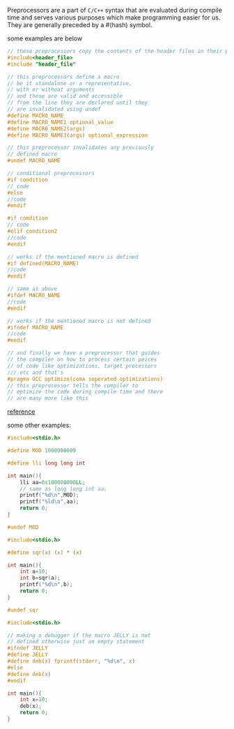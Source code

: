 Preprocessors are a part of `C/C++` syntax that are evaluated during compile time and serves various purposes which make programming easier for us. They are generally preceded by a #(hash) symbol.

some examples are below

```c
// these preprocessors copy the contents of the header files in their place
#include<header_file> 
#include "header_file"

// this preprocessors define a macro
// be it standalone or a representative,
// with or without arguments
// and these are valid and accessible
// from the line they are declared until they
// are invalidated using undef
#define MACRO_NAME
#define MACRO_NAME1 optional_value
#define MACRO_NAME2(args)
#define MACRO_NAME3(args) optional_expression

// this preprocessor invalidates any previously
// defined macro
#undef MACRO_NAME

// conditional preprocessors
#if condition
// code
#else
//code
#endif

#if condition
// code
#elif condition2
//code
#endif

// works if the mentioned macro is defined
#if defined(MACRO_NAME)
//code
#endif

// same as above
#ifdef MACRO_NAME
//code
#endif

// works if the mentioned macro is not defined
#ifndef MACRO_NAME
//code
#endif

// and finally we have a preprocessor that guides
// the compiler on how to process certain peices
// of code like optimizations, target processors
/// etc and that's
#pragma GCC optimize(coma seperated optimizations)
// this preprocessor tells the compiler to
// optimize the code during compile time and there
// are many more like this
```

[reference](https://en.cppreference.com/w/c/preprocessor)

some other examples:
```c
#include<stdio.h>

#define MOD 1000000009

#define lli long long int

int main(){
	lli aa=0x100000000LL;
	// same as long long int aa;
	printf("%d\n",MOD);
	printf("%ld\n",aa);
	return 0;
}

#undef MOD
```

```c
#include<stdio.h>

#define sqr(x) (x) * (x)

int main(){
	int a=10;
	int b=sqr(a);
	printf("%d\n",b);
	return 0;
}

#undef sqr
```

```c
#include<stdio.h>

// making a debugger if the macro JELLY is not
// defined otherwise just an empty statement
#ifndef JELLY
#define JELLY
#define deb(x) fprintf(stderr, "%d\n", x)
#else
#define deb(x)
#endif

int main(){
	int x=10;
	deb(x);
	return 0;
}
```